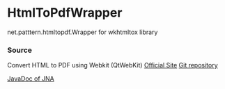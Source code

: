 # HtmlToPdfWrapper
net.patttern.htmltopdf.Wrapper for wkhtmltox library

### Source ###

Convert HTML to PDF using Webkit (QtWebKit)
[Official Site](http://wkhtmltopdf.org/)
[Git repository](https://github.com/wkhtmltopdf/wkhtmltopdf)

[JavaDoc of JNA](https://jna.java.net/javadoc/overview-summary.html)
